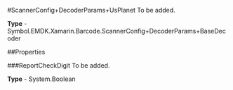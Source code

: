 #ScannerConfig+DecoderParams+UsPlanet
To be added.

**Type** - Symbol.EMDK.Xamarin.Barcode.ScannerConfig+DecoderParams+BaseDecoder

##Properties

###ReportCheckDigit
To be added.

**Type** - System.Boolean


